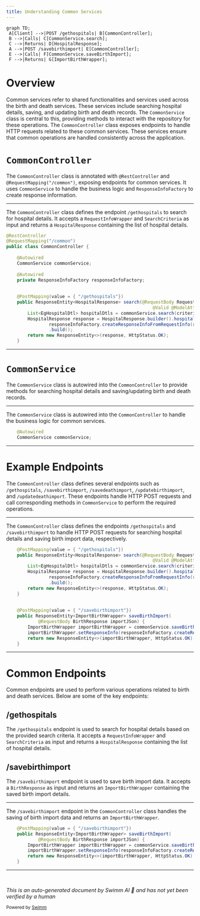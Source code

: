 ```yaml
---
title: Understanding Common Services
---
```

```mermaid
graph TD;
 A[Client] -->|POST /gethospitals| B[CommonController];
 B -->|Calls| C[CommonService.search];
 C -->|Returns| D[HospitalResponse];
 A -->|POST /savebirthimport| E[CommonController];
 E -->|Calls| F[CommonService.saveBirthImport];
 F -->|Returns| G[ImportBirthWrapper];
```

# Overview

Common services refer to shared functionalities and services used across the birth and death services. These services include searching hospital details, saving, and updating birth and death records. The <SwmToken path="municipal-services/birth-death-services/src/main/java/org/bel/birthdeath/common/controller/CommonController.java" pos="28:1:1" line-data="	CommonService commonService;">`CommonService`</SwmToken> class is central to this, providing methods to interact with the repository for these operations. The <SwmToken path="municipal-services/birth-death-services/src/main/java/org/bel/birthdeath/common/controller/CommonController.java" pos="25:4:4" line-data="public class CommonController {">`CommonController`</SwmToken> class exposes endpoints to handle HTTP requests related to these common services. These services ensure that common operations are handled consistently across the application.

# <SwmToken path="municipal-services/birth-death-services/src/main/java/org/bel/birthdeath/common/controller/CommonController.java" pos="25:4:4" line-data="public class CommonController {">`CommonController`</SwmToken>

The <SwmToken path="municipal-services/birth-death-services/src/main/java/org/bel/birthdeath/common/controller/CommonController.java" pos="25:4:4" line-data="public class CommonController {">`CommonController`</SwmToken> class is annotated with <SwmToken path="municipal-services/birth-death-services/src/main/java/org/bel/birthdeath/common/controller/CommonController.java" pos="23:0:1" line-data="@RestController">`@RestController`</SwmToken> and <SwmToken path="municipal-services/birth-death-services/src/main/java/org/bel/birthdeath/common/controller/CommonController.java" pos="24:0:7" line-data="@RequestMapping(&quot;/common&quot;)">`@RequestMapping("/common")`</SwmToken>, exposing endpoints for common services. It uses <SwmToken path="municipal-services/birth-death-services/src/main/java/org/bel/birthdeath/common/controller/CommonController.java" pos="28:1:1" line-data="	CommonService commonService;">`CommonService`</SwmToken> to handle the business logic and <SwmToken path="municipal-services/birth-death-services/src/main/java/org/bel/birthdeath/common/controller/CommonController.java" pos="31:3:3" line-data="	private ResponseInfoFactory responseInfoFactory;">`ResponseInfoFactory`</SwmToken> to create response information.

<SwmSnippet path="/municipal-services/birth-death-services/src/main/java/org/bel/birthdeath/common/controller/CommonController.java" line="23">

---

The <SwmToken path="municipal-services/birth-death-services/src/main/java/org/bel/birthdeath/common/controller/CommonController.java" pos="25:4:4" line-data="public class CommonController {">`CommonController`</SwmToken> class defines the endpoint <SwmToken path="municipal-services/birth-death-services/src/main/java/org/bel/birthdeath/common/controller/CommonController.java" pos="34:11:12" line-data="	@PostMapping(value = { &quot;/gethospitals&quot;})">`/gethospitals`</SwmToken> to search for hospital details. It accepts a <SwmToken path="municipal-services/birth-death-services/src/main/java/org/bel/birthdeath/common/controller/CommonController.java" pos="35:13:13" line-data="    public ResponseEntity&lt;HospitalResponse&gt; search(@RequestBody RequestInfoWrapper requestInfoWrapper,">`RequestInfoWrapper`</SwmToken> and <SwmToken path="municipal-services/birth-death-services/src/main/java/org/bel/birthdeath/common/controller/CommonController.java" pos="36:7:7" line-data="                                                       @Valid @ModelAttribute SearchCriteria criteria) {">`SearchCriteria`</SwmToken> as input and returns a <SwmToken path="municipal-services/birth-death-services/src/main/java/org/bel/birthdeath/common/controller/CommonController.java" pos="35:5:5" line-data="    public ResponseEntity&lt;HospitalResponse&gt; search(@RequestBody RequestInfoWrapper requestInfoWrapper,">`HospitalResponse`</SwmToken> containing the list of hospital details.

```java
@RestController
@RequestMapping("/common")
public class CommonController {
	
	@Autowired
	CommonService commonService;
	
	@Autowired
	private ResponseInfoFactory responseInfoFactory;
	
	
	@PostMapping(value = { "/gethospitals"})
    public ResponseEntity<HospitalResponse> search(@RequestBody RequestInfoWrapper requestInfoWrapper,
                                                       @Valid @ModelAttribute SearchCriteria criteria) {
        List<EgHospitalDtl> hospitalDtls = commonService.search(criteria.getTenantId());
        HospitalResponse response = HospitalResponse.builder().hospitalDtls(hospitalDtls).responseInfo(
                responseInfoFactory.createResponseInfoFromRequestInfo(requestInfoWrapper.getRequestInfo(), true))
                .build();
        return new ResponseEntity<>(response, HttpStatus.OK);
    }
```

---

</SwmSnippet>

# <SwmToken path="municipal-services/birth-death-services/src/main/java/org/bel/birthdeath/common/controller/CommonController.java" pos="28:1:1" line-data="	CommonService commonService;">`CommonService`</SwmToken>

The <SwmToken path="municipal-services/birth-death-services/src/main/java/org/bel/birthdeath/common/controller/CommonController.java" pos="28:1:1" line-data="	CommonService commonService;">`CommonService`</SwmToken> class is autowired into the <SwmToken path="municipal-services/birth-death-services/src/main/java/org/bel/birthdeath/common/controller/CommonController.java" pos="25:4:4" line-data="public class CommonController {">`CommonController`</SwmToken> to provide methods for searching hospital details and saving/updating birth and death records.

<SwmSnippet path="/municipal-services/birth-death-services/src/main/java/org/bel/birthdeath/common/controller/CommonController.java" line="27">

---

The <SwmToken path="municipal-services/birth-death-services/src/main/java/org/bel/birthdeath/common/controller/CommonController.java" pos="28:1:1" line-data="	CommonService commonService;">`CommonService`</SwmToken> class is autowired into the <SwmToken path="municipal-services/birth-death-services/src/main/java/org/bel/birthdeath/common/controller/CommonController.java" pos="25:4:4" line-data="public class CommonController {">`CommonController`</SwmToken> to handle the business logic for common services.

```java
	@Autowired
	CommonService commonService;
```

---

</SwmSnippet>

# Example Endpoints

The <SwmToken path="municipal-services/birth-death-services/src/main/java/org/bel/birthdeath/common/controller/CommonController.java" pos="25:4:4" line-data="public class CommonController {">`CommonController`</SwmToken> class defines several endpoints such as <SwmToken path="municipal-services/birth-death-services/src/main/java/org/bel/birthdeath/common/controller/CommonController.java" pos="34:11:12" line-data="	@PostMapping(value = { &quot;/gethospitals&quot;})">`/gethospitals`</SwmToken>, <SwmToken path="municipal-services/birth-death-services/src/main/java/org/bel/birthdeath/common/controller/CommonController.java" pos="45:11:12" line-data="	@PostMapping(value = { &quot;/savebirthimport&quot;})">`/savebirthimport`</SwmToken>, <SwmToken path="municipal-services/birth-death-services/src/main/java/org/bel/birthdeath/common/controller/CommonController.java" pos="53:11:12" line-data="	@PostMapping(value = { &quot;/savedeathimport&quot;})">`/savedeathimport`</SwmToken>, <SwmToken path="municipal-services/birth-death-services/src/main/java/org/bel/birthdeath/common/controller/CommonController.java" pos="60:11:12" line-data="	@PostMapping(value = { &quot;/updatebirthimport&quot;})">`/updatebirthimport`</SwmToken>, and <SwmToken path="municipal-services/birth-death-services/src/main/java/org/bel/birthdeath/common/controller/CommonController.java" pos="68:11:12" line-data="	@PostMapping(value = { &quot;/updatedeathimport&quot;})">`/updatedeathimport`</SwmToken>. These endpoints handle HTTP POST requests and call corresponding methods in <SwmToken path="municipal-services/birth-death-services/src/main/java/org/bel/birthdeath/common/controller/CommonController.java" pos="28:1:1" line-data="	CommonService commonService;">`CommonService`</SwmToken> to perform the required operations.

<SwmSnippet path="/municipal-services/birth-death-services/src/main/java/org/bel/birthdeath/common/controller/CommonController.java" line="34">

---

The <SwmToken path="municipal-services/birth-death-services/src/main/java/org/bel/birthdeath/common/controller/CommonController.java" pos="25:4:4" line-data="public class CommonController {">`CommonController`</SwmToken> class defines the endpoints <SwmToken path="municipal-services/birth-death-services/src/main/java/org/bel/birthdeath/common/controller/CommonController.java" pos="34:11:12" line-data="	@PostMapping(value = { &quot;/gethospitals&quot;})">`/gethospitals`</SwmToken> and <SwmToken path="municipal-services/birth-death-services/src/main/java/org/bel/birthdeath/common/controller/CommonController.java" pos="45:11:12" line-data="	@PostMapping(value = { &quot;/savebirthimport&quot;})">`/savebirthimport`</SwmToken> to handle HTTP POST requests for searching hospital details and saving birth import data, respectively.

```java
	@PostMapping(value = { "/gethospitals"})
    public ResponseEntity<HospitalResponse> search(@RequestBody RequestInfoWrapper requestInfoWrapper,
                                                       @Valid @ModelAttribute SearchCriteria criteria) {
        List<EgHospitalDtl> hospitalDtls = commonService.search(criteria.getTenantId());
        HospitalResponse response = HospitalResponse.builder().hospitalDtls(hospitalDtls).responseInfo(
                responseInfoFactory.createResponseInfoFromRequestInfo(requestInfoWrapper.getRequestInfo(), true))
                .build();
        return new ResponseEntity<>(response, HttpStatus.OK);
    }
	
	
	@PostMapping(value = { "/savebirthimport"})
    public ResponseEntity<ImportBirthWrapper> saveBirthImport(
    		@RequestBody BirthResponse importJSon) {
        ImportBirthWrapper importBirthWrapper = commonService.saveBirthImport(importJSon,importJSon.getRequestInfo());
        importBirthWrapper.setResponseInfo(responseInfoFactory.createResponseInfoFromRequestInfo(importJSon.getRequestInfo(), true));
        return new ResponseEntity<>(importBirthWrapper, HttpStatus.OK);
    }
```

---

</SwmSnippet>

# Common Endpoints

Common endpoints are used to perform various operations related to birth and death services. Below are some of the key endpoints:

## /gethospitals

The <SwmToken path="municipal-services/birth-death-services/src/main/java/org/bel/birthdeath/common/controller/CommonController.java" pos="34:11:12" line-data="	@PostMapping(value = { &quot;/gethospitals&quot;})">`/gethospitals`</SwmToken> endpoint is used to search for hospital details based on the provided search criteria. It accepts a <SwmToken path="municipal-services/birth-death-services/src/main/java/org/bel/birthdeath/common/controller/CommonController.java" pos="35:13:13" line-data="    public ResponseEntity&lt;HospitalResponse&gt; search(@RequestBody RequestInfoWrapper requestInfoWrapper,">`RequestInfoWrapper`</SwmToken> and <SwmToken path="municipal-services/birth-death-services/src/main/java/org/bel/birthdeath/common/controller/CommonController.java" pos="36:7:7" line-data="                                                       @Valid @ModelAttribute SearchCriteria criteria) {">`SearchCriteria`</SwmToken> as input and returns a <SwmToken path="municipal-services/birth-death-services/src/main/java/org/bel/birthdeath/common/controller/CommonController.java" pos="35:5:5" line-data="    public ResponseEntity&lt;HospitalResponse&gt; search(@RequestBody RequestInfoWrapper requestInfoWrapper,">`HospitalResponse`</SwmToken> containing the list of hospital details.

## /savebirthimport

The <SwmToken path="municipal-services/birth-death-services/src/main/java/org/bel/birthdeath/common/controller/CommonController.java" pos="45:11:12" line-data="	@PostMapping(value = { &quot;/savebirthimport&quot;})">`/savebirthimport`</SwmToken> endpoint is used to save birth import data. It accepts a <SwmToken path="municipal-services/birth-death-services/src/main/java/org/bel/birthdeath/common/controller/CommonController.java" pos="47:4:4" line-data="    		@RequestBody BirthResponse importJSon) {">`BirthResponse`</SwmToken> as input and returns an <SwmToken path="municipal-services/birth-death-services/src/main/java/org/bel/birthdeath/common/controller/CommonController.java" pos="46:5:5" line-data="    public ResponseEntity&lt;ImportBirthWrapper&gt; saveBirthImport(">`ImportBirthWrapper`</SwmToken> containing the saved birth import details.

<SwmSnippet path="/municipal-services/birth-death-services/src/main/java/org/bel/birthdeath/common/controller/CommonController.java" line="45">

---

The <SwmToken path="municipal-services/birth-death-services/src/main/java/org/bel/birthdeath/common/controller/CommonController.java" pos="45:11:12" line-data="	@PostMapping(value = { &quot;/savebirthimport&quot;})">`/savebirthimport`</SwmToken> endpoint in the <SwmToken path="municipal-services/birth-death-services/src/main/java/org/bel/birthdeath/common/controller/CommonController.java" pos="25:4:4" line-data="public class CommonController {">`CommonController`</SwmToken> class handles the saving of birth import data and returns an <SwmToken path="municipal-services/birth-death-services/src/main/java/org/bel/birthdeath/common/controller/CommonController.java" pos="46:5:5" line-data="    public ResponseEntity&lt;ImportBirthWrapper&gt; saveBirthImport(">`ImportBirthWrapper`</SwmToken>.

```java
	@PostMapping(value = { "/savebirthimport"})
    public ResponseEntity<ImportBirthWrapper> saveBirthImport(
    		@RequestBody BirthResponse importJSon) {
        ImportBirthWrapper importBirthWrapper = commonService.saveBirthImport(importJSon,importJSon.getRequestInfo());
        importBirthWrapper.setResponseInfo(responseInfoFactory.createResponseInfoFromRequestInfo(importJSon.getRequestInfo(), true));
        return new ResponseEntity<>(importBirthWrapper, HttpStatus.OK);
    }
```

---

</SwmSnippet>

&nbsp;

*This is an auto-generated document by Swimm AI 🌊 and has not yet been verified by a human*

<SwmMeta version="3.0.0" repo-id="Z2l0aHViJTNBJTNBRElHSVQtT1NTJTNBJTNBU3dpbW0tRGVtbw==" repo-name="DIGIT-OSS" doc-type="overview"><sup>Powered by [Swimm](/)</sup></SwmMeta>
